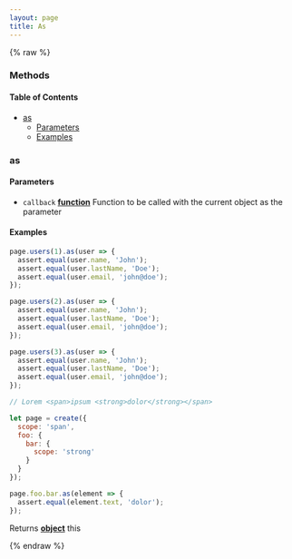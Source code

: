```yaml
---
layout: page
title: As
---
```


{% raw %}
### Methods


<!-- Generated by documentation.js. Update this documentation by updating the source code. -->

#### Table of Contents

*   [as][1]
    *   [Parameters][2]
    *   [Examples][3]

### as

#### Parameters

*   `callback` **[function][4]** Function to be called with the current object as the parameter

#### Examples

```javascript
page.users(1).as(user => {
  assert.equal(user.name, 'John');
  assert.equal(user.lastName, 'Doe');
  assert.equal(user.email, 'john@doe');
});

page.users(2).as(user => {
  assert.equal(user.name, 'John');
  assert.equal(user.lastName, 'Doe');
  assert.equal(user.email, 'john@doe');
});

page.users(3).as(user => {
  assert.equal(user.name, 'John');
  assert.equal(user.lastName, 'Doe');
  assert.equal(user.email, 'john@doe');
});
```

```javascript
// Lorem <span>ipsum <strong>dolor</strong></span>

let page = create({
  scope: 'span',
  foo: {
    bar: {
      scope: 'strong'
    }
  }
});

page.foo.bar.as(element => {
  assert.equal(element.text, 'dolor');
});
```

Returns **[object][5]** this

[1]: #as

[2]: #parameters

[3]: #examples

[4]: https://developer.mozilla.org/docs/Web/JavaScript/Reference/Statements/function

[5]: https://developer.mozilla.org/docs/Web/JavaScript/Reference/Global_Objects/Object
{% endraw %}